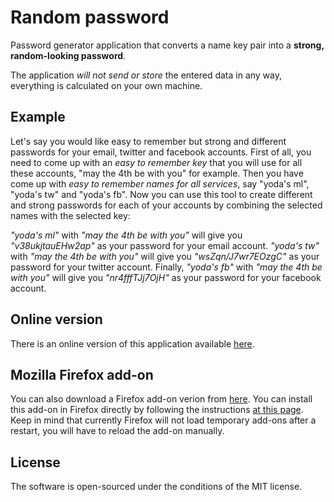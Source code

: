 # Random password

Password generator application that converts a name key pair into a **strong, random-looking password**.

The application *will not send or store* the entered data in any way, everything is calculated on your own machine.

## Example

Let's say you would like easy to remember but strong and different passwords for your email, twitter and facebook accounts. First of all, you need to come up with an *easy to remember key* that you will use for all these accounts, "may the 4th be with you" for example. Then you have come up with *easy to remember names for all services*, say "yoda's ml", "yoda's tw" and "yoda's fb". Now you can use this tool to create different and strong passwords for each of your accounts by combining the selected names with the selected key:

*"yoda's ml"* with *"may the 4th be with you"* will give you *"v38ukjtauEHw2ap"* as your password for your email account. *"yoda's tw"* with *"may the 4th be with you"* will give you *"wsZqn/J7wr7EOzgC"* as your password for your twitter account. Finally, *"yoda's fb"* with *"may the 4th be with you"* will give you *"nr4fffTJj7OjH"* as your password for your facebook account.

## Online version

There is an online version of this application available [here](http://htmlpreview.github.io/?https://github.com/volfpeter/randompassword/blob/master/online/index.html).

## Mozilla Firefox add-on

You can also download a Firefox add-on verion from [here](https://github.com/volfpeter/randompassword/tree/master/firefox). You can install this add-on in Firefox directly by following the instructions [at this page](https://developer.mozilla.org/en-US/Add-ons/WebExtensions/Temporary_Installation_in_Firefox). Keep in mind that currently Firefox will not load temporary add-ons after a restart, you will have to reload the add-on manually.

## License

The software is open-sourced under the conditions of the MIT license.
